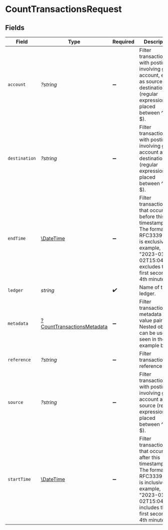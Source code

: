# CountTransactionsRequest


## Fields

| Field                                                                                                                                                                           | Type                                                                                                                                                                            | Required                                                                                                                                                                        | Description                                                                                                                                                                     | Example                                                                                                                                                                         |
| ------------------------------------------------------------------------------------------------------------------------------------------------------------------------------- | ------------------------------------------------------------------------------------------------------------------------------------------------------------------------------- | ------------------------------------------------------------------------------------------------------------------------------------------------------------------------------- | ------------------------------------------------------------------------------------------------------------------------------------------------------------------------------- | ------------------------------------------------------------------------------------------------------------------------------------------------------------------------------- |
| `account`                                                                                                                                                                       | *?string*                                                                                                                                                                       | :heavy_minus_sign:                                                                                                                                                              | Filter transactions with postings involving given account, either as source or destination (regular expression placed between ^ and $).                                         | users:001                                                                                                                                                                       |
| `destination`                                                                                                                                                                   | *?string*                                                                                                                                                                       | :heavy_minus_sign:                                                                                                                                                              | Filter transactions with postings involving given account at destination (regular expression placed between ^ and $).                                                           | users:001                                                                                                                                                                       |
| `endTime`                                                                                                                                                                       | [\DateTime](https://www.php.net/manual/en/class.datetime.php)                                                                                                                   | :heavy_minus_sign:                                                                                                                                                              | Filter transactions that occurred before this timestamp.<br/>The format is RFC3339 and is exclusive (for example, "2023-01-02T15:04:01Z" excludes the first second of 4th minute).<br/> |                                                                                                                                                                                 |
| `ledger`                                                                                                                                                                        | *string*                                                                                                                                                                        | :heavy_check_mark:                                                                                                                                                              | Name of the ledger.                                                                                                                                                             | ledger001                                                                                                                                                                       |
| `metadata`                                                                                                                                                                      | [?CountTransactionsMetadata](../../models/operations/CountTransactionsMetadata.md)                                                                                              | :heavy_minus_sign:                                                                                                                                                              | Filter transactions by metadata key value pairs. Nested objects can be used as seen in the example below.                                                                       |                                                                                                                                                                                 |
| `reference`                                                                                                                                                                     | *?string*                                                                                                                                                                       | :heavy_minus_sign:                                                                                                                                                              | Filter transactions by reference field.                                                                                                                                         | ref:001                                                                                                                                                                         |
| `source`                                                                                                                                                                        | *?string*                                                                                                                                                                       | :heavy_minus_sign:                                                                                                                                                              | Filter transactions with postings involving given account at source (regular expression placed between ^ and $).                                                                | users:001                                                                                                                                                                       |
| `startTime`                                                                                                                                                                     | [\DateTime](https://www.php.net/manual/en/class.datetime.php)                                                                                                                   | :heavy_minus_sign:                                                                                                                                                              | Filter transactions that occurred after this timestamp.<br/>The format is RFC3339 and is inclusive (for example, "2023-01-02T15:04:01Z" includes the first second of 4th minute).<br/> |                                                                                                                                                                                 |